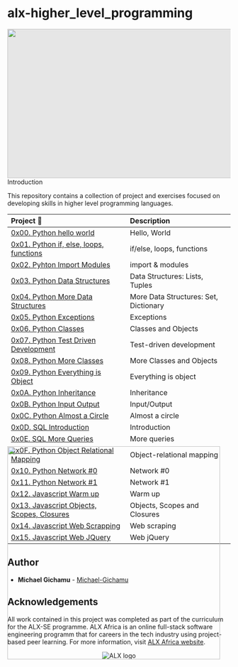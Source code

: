 # alx-higher_level_programming

<div class="image-container" style="position: relative;">
  <img style="display: block; user-select: none; margin: auto; cursor: zoom-in; background-color: rgb(230, 230, 230); --darkreader-inline-bgcolor: #26292b;
position: relative; z-index: 1" src="https://miro.medium.com/v2/resize:fit:1400/1*L2_3HJTZhbZQLXIwr0MVaQ.gif" data-darkreader-inline-bgcolor="" width="679" height="336">
  <img src="https://giphy.com/embed/SvFocn0wNMx0iv2rYz" width="480" height="480" frameBorder="0" class="giphy-embed" allowFullScreen style="position: absolute; bottom: 0; left: 0; z-index: 2;></img>
</div>

## Introduction

This repository contains a collection of project and exercises focused on developing skills in higher level programming languages.

| Project :file_folder: | Description |
| :--- | :---|
| [0x00. Python hello world ](./0x00-python-hello_world) |  Hello, World |
| [0x01. Python if, else, loops, functions ](./0x01-python-if_else_loops_functions) | if/else, loops, functions |
| [0x02. Pyhton Import Modules ](./0x02-python-import_modules) | import & modules |
| [0x03. Python Data Structures ](./0x03-python-data_structures) | Data Structures: Lists, Tuples |
| [0x04. Python More Data Structures ](./0x04-python-more_data_structures) | More Data Structures: Set, Dictionary |
| [0x05. Python Exceptions ](./0x05-python-exceptions) | Exceptions |
| [0x06. Python Classes ](./0x06-python-classes) | Classes and Objects |
| [0x07. Python Test Driven Development ](./0x07-python-test_driven_development) | Test-driven development |
| [0x08. Python More Classes ](./0x08-python-more_classes) | More Classes and Objects |
| [0x09. Python Everything is Object ](./0x09-python-everything_is_object) | Everything is object |
| [0x0A. Python Inheritance ](./0x0A-python-inheritance) | Inheritance |
| [0x0B. Python Input Output ](./0x0B-python-input_output) | Input/Output |
| [0x0C. Python Almost a Circle ](./0x0C-python-almost_a_circle) | Almost a circle |
| [0x0D. SQL Introduction ](./0x0D-SQL_introduction) | Introduction |
| [0x0E. SQL More Queries ](./0x0E-SQL_more_queries) | More queries |
| [0x0F. Python Object Relational Mapping ](./0x0F-python-object_relational_mapping) | Object-relational mapping |
| [0x10. Python Network #0 ](./0x10-python-network_0) | Network #0 |
| [0x11. Python Network #1 ](./0x11-python-network_1) | Network #1 |
| [0x12. Javascript Warm up ](./0x12-javascript-warm_up) | Warm up |
| [0x13. Javascript Objects, Scopes, Closures ](./0x13-javascript_objects_scopes_closures) | Objects, Scopes and Closures |
| [0x14. Javascript Web Scrapping ](./0x14-javascript-web_scraping) | Web scraping |
| [0x15. Javascript Web JQuery ](./0x15-javascript-web_jquery) | Web jQuery |

## Author
- **Michael Gichamu** - [Michael-Gichamu](https:///github.com/Michael-Gichamu)

## Acknowledgements

All work contained in this project was completed as part of the curriculum for the ALX-SE programme. ALX Africa is an online full-stack software engineering programm that for careers in the tech industry using project-based peer learning. For more information, visit [ALX Africa website](https://www.alxafrica.com//).

<div align="center">
  <img src="https://lh3.googleusercontent.com/vH1HTHhq7BIEuhIDuEc2Wrc2LgZigsJEWDR56ALuDFRZv9-jqCgHNHuBHIB-fLrrbwp7tJ8b7qeIJo0VtHUh=s0" alt="ALX logo">
</div>
